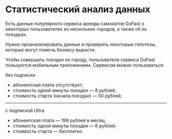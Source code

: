 # Статистический анализ данных

Есть данные популярного сервиса аренды самокатов GoFast о некоторых пользователях из нескольких городов, а также об их поездках. 

Нужно проанализировать данные и проверить некоторые гипотезы, которые могут помочь бизнесу вырасти.

Чтобы совершать поездки по городу, пользователи сервиса GoFast пользуются мобильным приложением. Сервисом можно пользоваться:

без подписки

* абонентская плата отсутствует;
* стоимость одной минуты поездки — 8 рублей;
* стоимость старта (начала поездки) — 50 рублей;
__________________________________________________

с подпиской Ultra

* абонентская плата — 199 рублей в месяц;
* стоимость одной минуты поездки — 6 рублей;
* стоимость старта — бесплатно.
